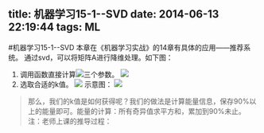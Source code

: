 title: 机器学习15-1--SVD
date: 2014-06-13 22:19:44
tags: ML
---
#机器学习15-1--SVD
本章在《机器学习实战》的14章有具体的应用——推荐系统。
通过svd，可以将矩阵A进行降维处理。如下图：
1. 调用函数直接计算![](/img/1402661834990.png)三个参数。
![](/img/1402661788422.png)
2. 选取合适的k值。
![](/img/1402661886806.png)
示意图：
![](/img/1402661904329.png)
> 那么，我们的k值是如何获得呢？我们的做法是计算能量信息，保存90%以上的能量即可。能量的计算：所有奇异值求平方和，累加到90%未止。
注：老师上课的推导过程：

